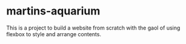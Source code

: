 # martins-aquarium

This is a project to build a website from scratch with the gaol of using flexbox to style and arrange contents.
